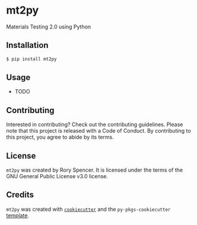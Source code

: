 # mt2py

Materials Testing 2.0 using Python

## Installation

```bash
$ pip install mt2py
```

## Usage

- TODO

## Contributing

Interested in contributing? Check out the contributing guidelines. Please note that this project is released with a Code of Conduct. By contributing to this project, you agree to abide by its terms.

## License

`mt2py` was created by Rory Spencer. It is licensed under the terms of the GNU General Public License v3.0 license.

## Credits

`mt2py` was created with [`cookiecutter`](https://cookiecutter.readthedocs.io/en/latest/) and the `py-pkgs-cookiecutter` [template](https://github.com/py-pkgs/py-pkgs-cookiecutter).
